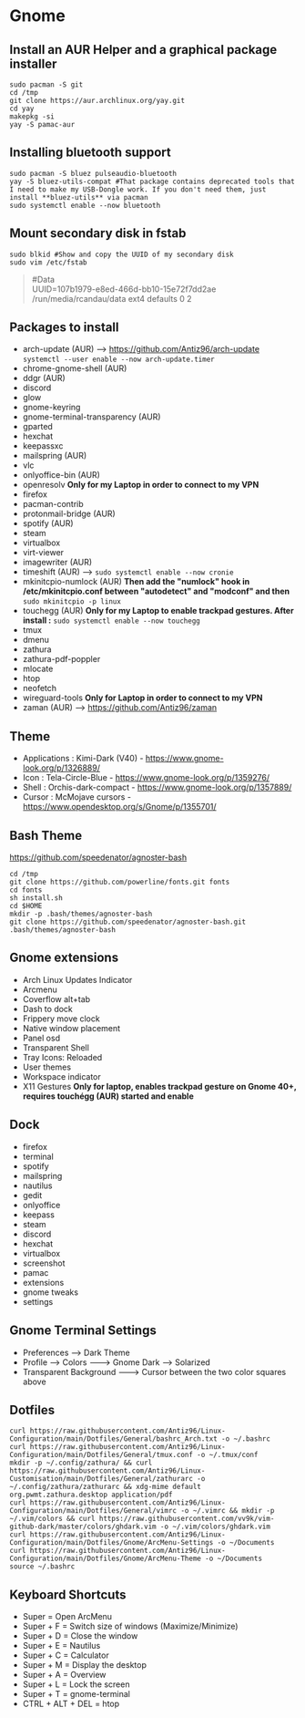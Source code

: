 # Gnome

## Install an AUR Helper and a graphical package installer

```
sudo pacman -S git
cd /tmp
git clone https://aur.archlinux.org/yay.git
cd yay
makepkg -si
yay -S pamac-aur
```

## Installing bluetooth support

```
sudo pacman -S bluez pulseaudio-bluetooth
yay -S bluez-utils-compat #That package contains deprecated tools that I need to make my USB-Dongle work. If you don't need them, just install **bluez-utils** via pacman
sudo systemctl enable --now bluetooth
```

## Mount secondary disk in fstab

```
sudo blkid #Show and copy the UUID of my secondary disk
sudo vim /etc/fstab
```
> #Data  
> UUID=107b1979-e8ed-466d-bb10-15e72f7dd2ae       /run/media/rcandau/data         ext4          defaults 0 2  

## Packages to install

- arch-update (AUR) --> https://github.com/Antiz96/arch-update `systemctl --user enable --now arch-update.timer` 
- chrome-gnome-shell (AUR) 
- ddgr (AUR) 
- discord  
- glow
- gnome-keyring
- gnome-terminal-transparency (AUR)  
- gparted  
- hexchat  
- keepassxc 
- mailspring (AUR) 
- vlc  
- onlyoffice-bin (AUR)  
- openresolv **Only for my Laptop in order to connect to my VPN**  
- firefox  
- pacman-contrib
- protonmail-bridge (AUR)
- spotify (AUR)
- steam
- virtualbox
- virt-viewer
- imagewriter (AUR)
- timeshift (AUR) --> `sudo systemctl enable --now cronie`
- mkinitcpio-numlock (AUR) **Then add the "numlock" hook in /etc/mkinitcpio.conf between "autodetect" and "modconf" and then** `sudo mkinitcpio -p linux`
- touchegg (AUR) **Only for my Laptop to enable trackpad gestures. After install :** `sudo systemctl enable --now touchegg`
- tmux
- dmenu
- zathura
- zathura-pdf-poppler
- mlocate
- htop
- neofetch
- wireguard-tools **Only for Laptop in order to connect to my VPN**
- zaman (AUR) --> https://github.com/Antiz96/zaman

## Theme

- Applications : Kimi-Dark (V40) - https://www.gnome-look.org/p/1326889/
- Icon : Tela-Circle-Blue - https://www.gnome-look.org/p/1359276/
- Shell : Orchis-dark-compact - https://www.gnome-look.org/p/1357889/
- Cursor : McMojave cursors - https://www.opendesktop.org/s/Gnome/p/1355701/

## Bash Theme

https://github.com/speedenator/agnoster-bash  
  
```
cd /tmp
git clone https://github.com/powerline/fonts.git fonts
cd fonts
sh install.sh
cd $HOME
mkdir -p .bash/themes/agnoster-bash
git clone https://github.com/speedenator/agnoster-bash.git .bash/themes/agnoster-bash
```

## Gnome extensions

- Arch Linux Updates Indicator
- Arcmenu
- Coverflow alt+tab
- Dash to dock
- Frippery move clock
- Native window placement
- Panel osd
- Transparent Shell
- Tray Icons: Reloaded
- User themes
- Workspace indicator
- X11 Gestures **Only for laptop, enables trackpad gesture on Gnome 40+, requires touchégg (AUR) started and enable**

## Dock

- firefox
- terminal
- spotify
- mailspring
- nautilus
- gedit 
- onlyoffice
- keepass
- steam
- discord
- hexchat
- virtualbox
- screenshot
- pamac
- extensions
- gnome tweaks
- settings

## Gnome Terminal Settings

- Preferences --> Dark Theme  
- Profile --> Colors ---> Gnome Dark --> Solarized  
- Transparent Background ---> Cursor between the two color squares above  

## Dotfiles

```
curl https://raw.githubusercontent.com/Antiz96/Linux-Configuration/main/Dotfiles/General/bashrc_Arch.txt -o ~/.bashrc
curl https://raw.githubusercontent.com/Antiz96/Linux-Configuration/main/Dotfiles/General/tmux.conf -o ~/.tmux/conf
mkdir -p ~/.config/zathura/ && curl https://raw.githubusercontent.com/Antiz96/Linux-Customisation/main/Dotfiles/General/zathurarc -o ~/.config/zathura/zathurarc && xdg-mime default org.pwmt.zathura.desktop application/pdf
curl https://raw.githubusercontent.com/Antiz96/Linux-Configuration/main/Dotfiles/General/vimrc -o ~/.vimrc && mkdir -p ~/.vim/colors && curl https://raw.githubusercontent.com/vv9k/vim-github-dark/master/colors/ghdark.vim -o ~/.vim/colors/ghdark.vim
curl https://raw.githubusercontent.com/Antiz96/Linux-Configuration/main/Dotfiles/Gnome/ArcMenu-Settings -o ~/Documents
curl https://raw.githubusercontent.com/Antiz96/Linux-Configuration/main/Dotfiles/Gnome/ArcMenu-Theme -o ~/Documents
source ~/.bashrc
```

## Keyboard Shortcuts

- Super = Open ArcMenu
- Super + F = Switch size of windows (Maximize/Minimize)
- Super + D = Close the window
- Super + E = Nautilus
- Super + C = Calculator
- Super + M = Display the desktop
- Super + A = Overview
- Super + L = Lock the screen
- Super + T = gnome-terminal
- CTRL + ALT + DEL = htop

